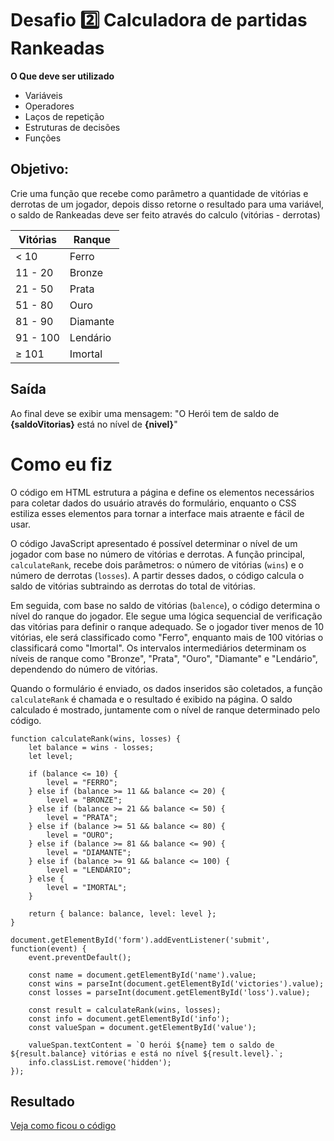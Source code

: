 # Desafio 2️⃣ Calculadora de partidas Rankeadas
**O Que deve ser utilizado**

- Variáveis
- Operadores
- Laços de repetição
- Estruturas de decisões
- Funções

## Objetivo:

Crie uma função que recebe como parâmetro a quantidade de vitórias e derrotas de um jogador,
depois disso retorne o resultado para uma variável, o saldo de Rankeadas deve ser feito através do calculo (vitórias - derrotas)

Vitórias |	Ranque |
---------|---------|
< 10	| Ferro
11 - 20 |	Bronze
21 - 50 | Prata
51 - 80 | Ouro
81 - 90 | Diamante
91 - 100 | Lendário
≥ 101 | Imortal

## Saída

Ao final deve se exibir uma mensagem:
"O Herói tem de saldo de **{saldoVitorias}** está no nível de **{nivel}**"

# Como eu fiz
O código em HTML estrutura a página e define os elementos necessários para coletar dados do usuário através do formulário, enquanto o CSS estiliza esses elementos para tornar a interface mais atraente e fácil de usar.

O código JavaScript apresentado é possível determinar o nível de um jogador com base no número de vitórias e derrotas. A função principal, `calculateRank`, recebe dois parâmetros: o número de vitórias (`wins`) e o número de derrotas (`losses`). A partir desses dados, o código calcula o saldo de vitórias subtraindo as derrotas do total de vitórias.

Em seguida, com base no saldo de vitórias (`balence`), o código determina o nível do ranque do jogador. Ele segue uma lógica sequencial de verificação das vitórias para definir o ranque adequado. Se o jogador tiver menos de 10 vitórias, ele será classificado como "Ferro", enquanto mais de 100 vitórias o classificará como "Imortal". Os intervalos intermediários determinam os níveis de ranque como "Bronze", "Prata", "Ouro", "Diamante" e "Lendário", dependendo do número de vitórias.

Quando o formulário é enviado, os dados inseridos são coletados, a função `calculateRank` é chamada e o resultado é exibido na página. O saldo calculado é mostrado, juntamente com o nível de ranque determinado pelo código.
```
function calculateRank(wins, losses) {
    let balance = wins - losses;
    let level;

    if (balance <= 10) {
        level = "FERRO";
    } else if (balance >= 11 && balance <= 20) {
        level = "BRONZE";
    } else if (balance >= 21 && balance <= 50) {
        level = "PRATA";
    } else if (balance >= 51 && balance <= 80) {
        level = "OURO";
    } else if (balance >= 81 && balance <= 90) {
        level = "DIAMANTE";
    } else if (balance >= 91 && balance <= 100) {
        level = "LENDÁRIO";
    } else {
        level = "IMORTAL";
    }

    return { balance: balance, level: level };
}

document.getElementById('form').addEventListener('submit', function(event) {
    event.preventDefault();

    const name = document.getElementById('name').value;
    const wins = parseInt(document.getElementById('victories').value);
    const losses = parseInt(document.getElementById('loss').value);

    const result = calculateRank(wins, losses);
    const info = document.getElementById('info');
    const valueSpan = document.getElementById('value');

    valueSpan.textContent = `O herói ${name} tem o saldo de ${result.balance} vitórias e está no nível ${result.level}.`;
    info.classList.remove('hidden');
});
```
## Resultado
[Veja como ficou o código](https://adriano-de-paula.github.io/Desafio-Calculadora-partidas-Rankeadas/)
